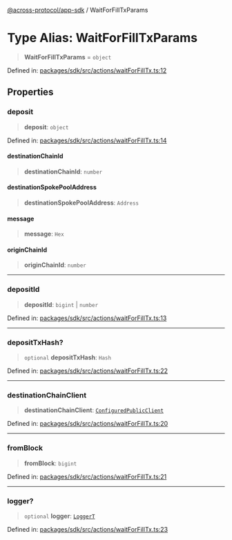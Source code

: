 [@across-protocol/app-sdk](../README.md) / WaitForFillTxParams

# Type Alias: WaitForFillTxParams

> **WaitForFillTxParams** = `object`

Defined in: [packages/sdk/src/actions/waitForFillTx.ts:12](https://github.com/across-protocol/toolkit/blob/6b29eb5487c0ac0b498f1f420b1793303bd8b70a/packages/sdk/src/actions/waitForFillTx.ts#L12)

## Properties

### deposit

> **deposit**: `object`

Defined in: [packages/sdk/src/actions/waitForFillTx.ts:14](https://github.com/across-protocol/toolkit/blob/6b29eb5487c0ac0b498f1f420b1793303bd8b70a/packages/sdk/src/actions/waitForFillTx.ts#L14)

#### destinationChainId

> **destinationChainId**: `number`

#### destinationSpokePoolAddress

> **destinationSpokePoolAddress**: `Address`

#### message

> **message**: `Hex`

#### originChainId

> **originChainId**: `number`

***

### depositId

> **depositId**: `bigint` \| `number`

Defined in: [packages/sdk/src/actions/waitForFillTx.ts:13](https://github.com/across-protocol/toolkit/blob/6b29eb5487c0ac0b498f1f420b1793303bd8b70a/packages/sdk/src/actions/waitForFillTx.ts#L13)

***

### depositTxHash?

> `optional` **depositTxHash**: `Hash`

Defined in: [packages/sdk/src/actions/waitForFillTx.ts:22](https://github.com/across-protocol/toolkit/blob/6b29eb5487c0ac0b498f1f420b1793303bd8b70a/packages/sdk/src/actions/waitForFillTx.ts#L22)

***

### destinationChainClient

> **destinationChainClient**: [`ConfiguredPublicClient`](ConfiguredPublicClient.md)

Defined in: [packages/sdk/src/actions/waitForFillTx.ts:20](https://github.com/across-protocol/toolkit/blob/6b29eb5487c0ac0b498f1f420b1793303bd8b70a/packages/sdk/src/actions/waitForFillTx.ts#L20)

***

### fromBlock

> **fromBlock**: `bigint`

Defined in: [packages/sdk/src/actions/waitForFillTx.ts:21](https://github.com/across-protocol/toolkit/blob/6b29eb5487c0ac0b498f1f420b1793303bd8b70a/packages/sdk/src/actions/waitForFillTx.ts#L21)

***

### logger?

> `optional` **logger**: [`LoggerT`](LoggerT.md)

Defined in: [packages/sdk/src/actions/waitForFillTx.ts:23](https://github.com/across-protocol/toolkit/blob/6b29eb5487c0ac0b498f1f420b1793303bd8b70a/packages/sdk/src/actions/waitForFillTx.ts#L23)
